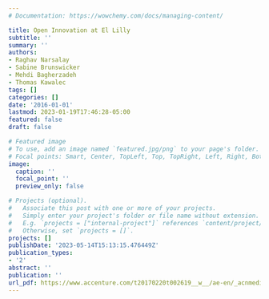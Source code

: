 ```yaml
---
# Documentation: https://wowchemy.com/docs/managing-content/

title: Open Innovation at El Lilly
subtitle: ''
summary: ''
authors:
- Raghav Narsalay
- Sabine Brunswicker
- Mehdi Bagherzadeh
- Thomas Kawalec
tags: []
categories: []
date: '2016-01-01'
lastmod: 2023-01-19T17:46:28-05:00
featured: false
draft: false

# Featured image
# To use, add an image named `featured.jpg/png` to your page's folder.
# Focal points: Smart, Center, TopLeft, Top, TopRight, Left, Right, BottomLeft, Bottom, BottomRight.
image:
  caption: ''
  focal_point: ''
  preview_only: false

# Projects (optional).
#   Associate this post with one or more of your projects.
#   Simply enter your project's folder or file name without extension.
#   E.g. `projects = ["internal-project"]` references `content/project/deep-learning/index.md`.
#   Otherwise, set `projects = []`.
projects: []
publishDate: '2023-05-14T15:13:15.476449Z'
publication_types:
- '2'
abstract: ''
publication: ''
url_pdf: https://www.accenture.com/t20170220t002619__w__/ae-en/_acnmedia/pdf-43/accenture-open-innovation-at-huawei-technologies.pdf
---
```

